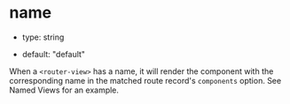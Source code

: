 # name

* type: string

* default: "default"

When a `<router-view>` has a name, it will render the component with the corresponding name in the matched route record's `components` option. See Named Views for an example.

